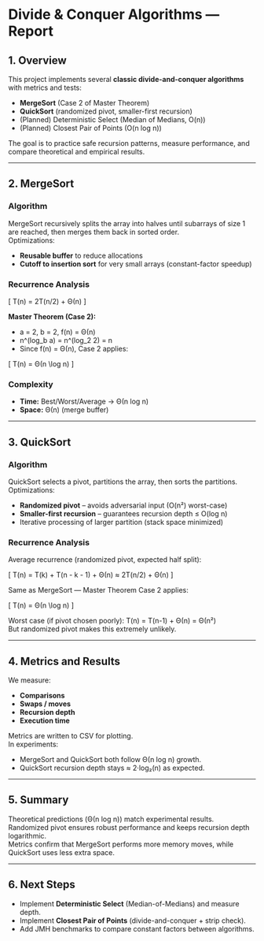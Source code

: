 # Divide & Conquer Algorithms — Report

## 1. Overview
This project implements several **classic divide-and-conquer algorithms** with metrics and tests:
- **MergeSort** (Case 2 of Master Theorem)
- **QuickSort** (randomized pivot, smaller-first recursion)
- (Planned) Deterministic Select (Median of Medians, O(n))
- (Planned) Closest Pair of Points (O(n log n))

The goal is to practice safe recursion patterns, measure performance, and compare theoretical and empirical results.

---

## 2. MergeSort

### Algorithm
MergeSort recursively splits the array into halves until subarrays of size 1 are reached, then merges them back in sorted order.  
Optimizations:
- **Reusable buffer** to reduce allocations
- **Cutoff to insertion sort** for very small arrays (constant-factor speedup)

### Recurrence Analysis

\[
T(n) = 2T(n/2) + Θ(n)
\]

**Master Theorem (Case 2):**
- a = 2, b = 2, f(n) = Θ(n)
- n^(log_b a) = n^(log_2 2) = n
- Since f(n) = Θ(n), Case 2 applies:

\[
T(n) = Θ(n \log n)
\]

### Complexity
- **Time:** Best/Worst/Average → Θ(n log n)
- **Space:** Θ(n) (merge buffer)

---

## 3. QuickSort

### Algorithm
QuickSort selects a pivot, partitions the array, then sorts the partitions.  
Optimizations:
- **Randomized pivot** – avoids adversarial input (O(n²) worst-case)
- **Smaller-first recursion** – guarantees recursion depth ≤ O(log n)
- Iterative processing of larger partition (stack space minimized)

### Recurrence Analysis
Average recurrence (randomized pivot, expected half split):

\[
T(n) = T(k) + T(n - k - 1) + Θ(n) ≈ 2T(n/2) + Θ(n)
\]

Same as MergeSort — Master Theorem Case 2 applies:

\[
T(n) = Θ(n \log n)
\]

Worst case (if pivot chosen poorly): T(n) = T(n-1) + Θ(n) = Θ(n²)  
But randomized pivot makes this extremely unlikely.

---

## 4. Metrics and Results

We measure:
- **Comparisons**
- **Swaps / moves**
- **Recursion depth**
- **Execution time**

Metrics are written to CSV for plotting.  
In experiments:
- MergeSort and QuickSort both follow Θ(n log n) growth.
- QuickSort recursion depth stays ≈ 2·log₂(n) as expected.

---

## 5. Summary

Theoretical predictions (Θ(n log n)) match experimental results.  
Randomized pivot ensures robust performance and keeps recursion depth logarithmic.  
Metrics confirm that MergeSort performs more memory moves, while QuickSort uses less extra space.

---

## 6. Next Steps

- Implement **Deterministic Select** (Median-of-Medians) and measure depth.
- Implement **Closest Pair of Points** (divide-and-conquer + strip check).
- Add JMH benchmarks to compare constant factors between algorithms.
